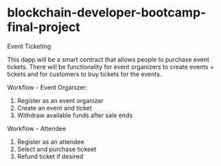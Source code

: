 # blockchain-developer-bootcamp-final-project

Event Ticketing

This dapp will be a smart contract that allows people to purchase event tickets. There will be functionality for event organizers to create events + tickets and for customers to buy tickets for the events.

Workflow - Event Organizer:
1. Register as an event organizer
2. Create an event and ticket
3. Withdraw available funds after sale ends

Workflow - Attendee
1. Register as an attendee
2. Select and purchase tickeet
3. Refund ticket if desired
